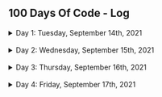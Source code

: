 ## 100 Days Of Code - Log

<details>
  <summary>
    Day 1: Tuesday, September 14th, 2021
  </summary>

  **Today's Progress**:
  - Started working on my "Learning JavaScript For Free" Scrimba course.

  **Thoughts:** 

  *"I've decided to start this challenge for the second time around, and this time it's going a little better. I've decided to focus on consistency rather than conding to impressed, which is why I thought a simpler course would be a better option."*


  **Link to work:** 
  - [Learn JavaScript For Free](https://scrimba.com/learn/learnjavascript)

</details>

<br>

<details>
  <summary>
    Day 2: Wednesday, September 15th, 2021
  </summary>

  **Today's Progress**: 
  - Made it to the 10% completion mark on the "Learning JavaScript For Free" Scrimba course.

  **Thoughts:** 

  *"Consistency, consistency, consistency! This is what I'm striving for with this challenge."*


  **Link to work:** 
  - [Learn JavaScript For Free](https://scrimba.com/learn/learnjavascript)

</details>

<br>

<details>
  <summary>
    Day 3: Thursday, September 16th, 2021
  </summary>

  **Today's Progress**:
  - Worked on some HackerRank tests and updating my GitHub Profile.

  **Thoughts:** 

  *"This is the momment I was already expecting, no matter how simple or complicated the challenge is, I tend to get bored with it after a couple of days. I started working on something else such as HackerRank certification tests or updating my GitHub page, and this is where I thought this #100DaysOfCode public commitment would come in handy...it's time to get back to it and finish what I started, see you tomorrow Scrimba."*

</details>

<br>

<details>
  <summary>
    Day 4: Friday, September 17th, 2021
  </summary>

  **Today's Progress**:
  - Completed the hour and a half of the "Algorithms and Data Structures - Full Course for Beginners from Treehouse"
  - Made it to the 15% completion mark on the "Learning JavaScript For Free" Scrimba course.

  **Thoughts:**

  *"There's a reason this challenge has gotten such a respectfull reputation, I'm hooked and finally feel like I'm being consitent instead of reactive with my coding skill building process."*

  **Link(s) to work:** 
  - [Algorithms and Data Structures - Full Course for Beginners from Treehouse](https://youtu.be/8hly31xKli0?t=5685)
  - [Learn JavaScript For Free](https://scrimba.com/learn/learnjavascript)

</details>
